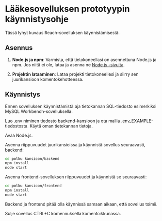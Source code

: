 # Lääkesovelluksen prototyypin käynnistysohje

Tässä lyhyt kuvaus Reach-sovelluksen käynnistämisestä. 

## Asennus

1. **Node.js ja npm**: Varmista, että tietokoneellasi on asennettuna Node.js ja npm. Jos niitä ei ole, lataa ja asenna ne [Node.js -sivulta](https://nodejs.org/).

2. **Projektin lataaminen**: Lataa projekti tietokoneellesi ja siirry sen juurikansioon komentokehotteessa.


## Käynnistys

Ennen sovelluksen käynnistämistä aja tietokannan SQL-tiedosto esimerkiksi MySQL Workbench-sovelluksella. 

Luo .env niminen tiedosto backend-kansioon ja ota mallia .env_EXAMPLE-tiedostosta. Käytä oman tietokannan tietoja. 

Avaa Node.js.

Asenna riippuvuudet juurikansioissa ja käynnistä sovellus seuraavasti, backend:

```bash
cd polku kansioon/backend
npm install
node start
```

Asenna frontend-sovelluksen riippuvuudet ja käynnistä se seuraavasti:

```bash
cd polku kansioon/frontend
npm install
node start
```

Backend ja frontend pitää olla käynnissä samaan aikaan, että sovellus toimii. 

Sulje sovellus CTRL+C komennuksella komentoikkunassa. 
